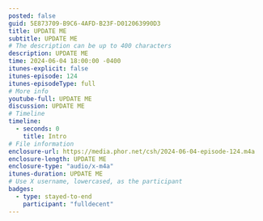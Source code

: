 ```yaml
---
posted: false
guid: 5E873709-B9C6-4AFD-B23F-D012063990D3
title: UPDATE ME
subtitle: UPDATE ME
# The description can be up to 400 characters
description: UPDATE ME
time: 2024-06-04 18:00:00 -0400
itunes-explicit: false
itunes-episode: 124
itunes-episodeType: full
# More info
youtube-full: UPDATE ME
discussion: UPDATE ME
# Timeline
timeline:
  - seconds: 0
    title: Intro
# File information
enclosure-url: https://media.phor.net/csh/2024-06-04-episode-124.m4a
enclosure-length: UPDATE ME
enclosure-type: "audio/x-m4a"
itunes-duration: UPDATE ME
# Use X username, lowercased, as the participant
badges:
  - type: stayed-to-end
    participant: "fulldecent"
---
```


<!--end of quick notes-->
